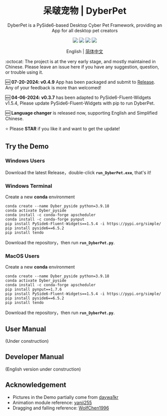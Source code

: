 <h1 align="center">
  呆啵宠物  |  DyberPet
</h1>

<p align="center">
  DyberPet is a PySide6-based Desktop Cyber Pet Framework, providing an App for all desktop pet creators
</p>

<p align="center">
  <a>
    <img src="https://img.shields.io/github/license/ChaozhongLiu/DyberPet.svg">
  </a>

  <a style="text-decoration:none">
    <img src="https://img.shields.io/github/downloads/ChaozhongLiu/DyberPet/total.svg"/>
  </a>

  <a style="text-decoration:none">
    <img src="https://img.shields.io/badge/python-3.9+-blue.svg" />
  </a>

  <a style="text-decoration:none">
    <img src="https://img.shields.io/badge/DyberPet-v0.5.0-green.svg"/>
  </a>
</p>

<p align="center">
English | <a href="README.md">简体中文</a>
</p>

:octocat: The project is at the very early stage, and mostly maintained in Chinese. Please leave an issue here if you have any suggestion, question, or trouble using it.  
  
:new: **07-20-2024: v0.4.9** App has been packaged and submit to [Release](https://github.com/ChaozhongLiu/DyberPet/releases/tag/v0.4.9). Any of your feedback is more than welcomed!  
  
:new: **04-06-2024: v0.3.7** has been adapted to PySide6-Fluent-Widgets v1.5.4, Please update PySide6-Fluent-Widgets with pip to run DyberPet.  
  
🆕 **Language changer** is released now, supporting English and Simplified Chinese.    
  
⭐ Please **STAR** if you like it and want to get the update!


## Try the Demo
### Windows Users
  Download the latest Release，double-click **``run_DyberPet.exe``**, that's it!

### Windows Terminal
  Create a new **conda** environment 
  ```
  conda create --name Dyber_pyside python=3.9.18
  conda activate Dyber_pyside
  conda install -c conda-forge apscheduler
  conda install -c conda-forge pynput
  pip install PySide6-Fluent-Widgets==1.5.4 -i https://pypi.org/simple/
  pip install pyside6==6.5.2
  pip install tendo
  ```
  Download the repository，then run **``run_DyberPet.py``**.
  
### MacOS Users
  Create a new **conda** environment  
  ```
  conda create --name Dyber_pyside python=3.9.18
  conda activate Dyber_pyside
  conda install -c conda-forge apscheduler
  pip install pynput==1.7.6
  pip install PySide6-Fluent-Widgets==1.5.4 -i https://pypi.org/simple/
  pip install pyside6==6.5.2
  pip install tendo
  ```
  Download the repository，then run **``run_DyberPet.py``**.




## User Manual
(Under construction)




## Developer Manual
(English version under construction)



## Acknowledgement
- Pictures in the Demo partially come from [daywa1kr](https://github.com/daywa1kr/Desktop-Cat)
- Animation module reference: [yanji255](https://toscode.gitee.com/yanji255/desktop_pet/)  
- Dragging and falling reference: [WolfChen1996](https://github.com/WolfChen1996/DesktopPet)

